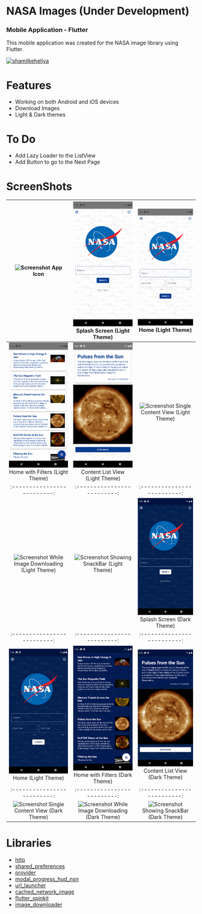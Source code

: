 # NASA Images (Under Development)
### Mobile Application - Flutter

This mobile application was created for the NASA image library using Flutter.


<a href="https://www.buymeacoffee.com/shamilkeheliya"> <img src="https://cdn.buymeacoffee.com/buttons/v2/default-orange.png" height="50" width="210" alt="shamilkeheliya"/></a>

# Features
 - Working on both Android and iOS devices
 - Download Images
 - Light & Dark themes

# To Do
 - Add Lazy Loader to the ListView
 - Add Button to go to the Next Page

# ScreenShots

![Screenshot](./ScreenShots/icon.png) App Icon | ![Screenshot](./ScreenShots/L1.png) Splash Screen (Light Theme) | ![Screenshot](./ScreenShots/L2.png) Home (Light Theme)
:-------------------------:|:-------------------------:|:-------------------------:
![Screenshot](./ScreenShots/L3.png) Home with Filters (Light Theme) | ![Screenshot](./ScreenShots/L4.png) Content List View (Light Theme) | ![Screenshot](./ScreenShots/L5.png) Single Content View (Light Theme)
:-------------------------:|:-------------------------:|:-------------------------:
![Screenshot](./ScreenShots/L6.png) While Image Downloading (Light Theme) | ![Screenshot](./ScreenShots/L7.png) Showing SnackBar (Light Theme) | ![Screenshot](./ScreenShots/D1.png) Splash Screen (Dark Theme)
:-------------------------:|:-------------------------:|:-------------------------:
![Screenshot](./ScreenShots/D2.png) Home (Light Theme) | ![Screenshot](./ScreenShots/D3.png) Home with Filters (Dark Theme) | ![Screenshot](./ScreenShots/D4.png) Content List View (Dark Theme)
:-------------------------:|:-------------------------:|:-------------------------:
![Screenshot](./ScreenShots/D5.png) Single Content View (Dark Theme) | ![Screenshot](./ScreenShots/D6.png) While Image Downloading (Dark Theme) | ![Screenshot](./ScreenShots/D7.png) Showing SnackBar (Dark Theme)



# Libraries
- [http](https://pub.dev/packages/http)
- [shared_preferences](https://pub.dev/packages/shared_preferences)
- [provider](https://pub.dev/packages/provider)
- [modal_progress_hud_nsn](https://pub.dev/packages/modal_progress_hud_nsn)
- [url_launcher](https://pub.dev/packages/url_launcher)
- [cached_network_image](https://pub.dev/packages/cached_network_image)
- [flutter_spinkit](https://pub.dev/packages/flutter_spinkit)
- [image_downloader](https://pub.dev/packages/image_downloader)